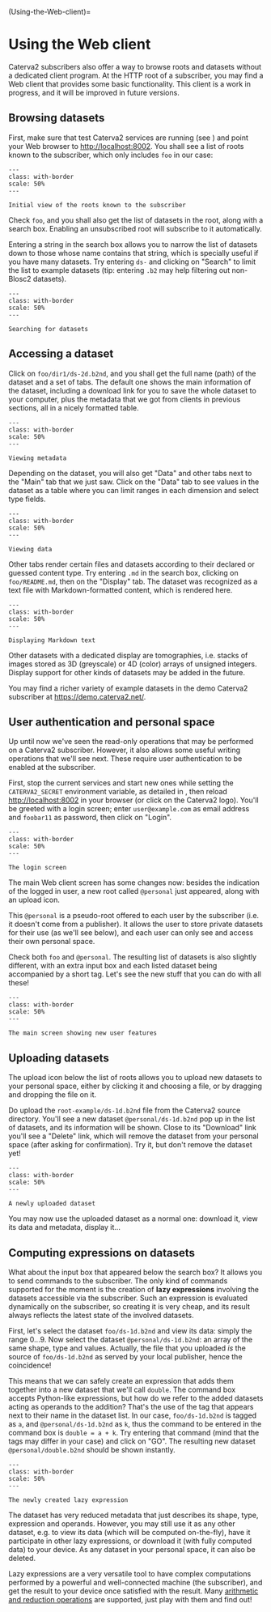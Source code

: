 (Using-the-Web-client)=
# Using the Web client

Caterva2 subscribers also offer a way to browse roots and datasets without a dedicated client program.  At the HTTP root of a subscriber, you may find a Web client that provides some basic functionality.  This client is a work in progress, and it will be improved in future versions.

## Browsing datasets

First, make sure that test Caterva2 services are running (see [](Launching-Caterva2-services)) and point your Web browser to <http://localhost:8002>. You shall see a list of roots known to the subscriber, which only includes `foo` in our case:

<!-- For image options, see # (https://myst-parser.readthedocs.io/en/latest/syntax/images_and_figures.html)
-->

```{figure} images/web-initial-view.png
---
class: with-border
scale: 50%
---

Initial view of the roots known to the subscriber
```

Check `foo`, and you shall also get the list of datasets in the root, along with a search box.  Enabling an unsubscribed root will subscribe to it automatically.

Entering a string in the search box allows you to narrow the list of datasets down to those whose name contains that string, which is specially useful if you have many datasets.  Try entering `ds-` and clicking on "Search" to limit the list to example datasets (tip: entering `.b2` may help filtering out non-Blosc2 datasets).

```{figure} images/web-dataset-search.png
---
class: with-border
scale: 50%
---

Searching for datasets
```

## Accessing a dataset

Click on `foo/dir1/ds-2d.b2nd`, and you shall get the full name (path) of the dataset and a set of tabs.  The default one shows the main information of the dataset, including a download link for you to save the whole dataset to your computer, plus the metadata that we got from clients in previous sections, all in a nicely formatted table.

```{figure} images/web-main.png
---
class: with-border
scale: 50%
---

Viewing metadata
```

Depending on the dataset, you will also get "Data" and other tabs next to the "Main" tab that we just saw.  Click on the "Data" tab to see values in the dataset as a table where you can limit ranges in each dimension and select type fields.

```{figure} images/web-data.png
---
class: with-border
scale: 50%
---

Viewing data
```

Other tabs render certain files and datasets according to their declared or guessed content type.  Try entering `.md` in the search box, clicking on `foo/README.md`, then on the "Display" tab.  The dataset was recognized as a text file with Markdown-formatted content, which is rendered here.

```{figure} images/web-display-md.png
---
class: with-border
scale: 50%
---

Displaying Markdown text
```

Other datasets with a dedicated display are tomographies, i.e. stacks of images stored as 3D (greyscale) or 4D (color) arrays of unsigned integers.  Display support for other kinds of datasets may be added in the future.

You may find a richer variety of example datasets in the demo Caterva2 subscriber at <https://demo.caterva2.net/>.

## User authentication and personal space

Up until now we've seen the read-only operations that may be performed on a Caterva2 subscriber.  However, it also allows some useful writing operations that we'll see next.  These require user authentication to be enabled at the subscriber.

First, stop the current services and start new ones while setting the `CATERVA2_SECRET` environment variable, as detailed in [](Launching-Caterva2-services), then reload <http://localhost:8002> in your browser (or click on the Caterva2 logo).  You'll be greeted with a login screen; enter `user@example.com` as email address and `foobar11` as password, then click on "Login".

```{figure} images/web-login.png
---
class: with-border
scale: 50%
---

The login screen
```

The main Web client screen has some changes now: besides the indication of the logged in user, a new root called `@personal` just appeared, along with an upload icon.

This `@personal` is a pseudo-root offered to each user by the subscriber (i.e. it doesn't come from a publisher).  It allows the user to store private datasets for their use (as we'll see below), and each user can only see and access their own personal space.

Check both `foo` and `@personal`.  The resulting list of datasets is also slightly different, with an extra input box and each listed dataset being accompanied by a short tag.  Let's see the new stuff that you can do with all these!

```{figure} images/web-user.png
---
class: with-border
scale: 50%
---

The main screen showing new user features
```

## Uploading datasets

The upload icon below the list of roots allows you to upload new datasets to your personal space, either by clicking it and choosing a file, or by dragging and dropping the file on it.

Do upload the `root-example/ds-1d.b2nd` file from the Caterva2 source directory.  You'll see a new dataset `@personal/ds-1d.b2nd` pop up in the list of datasets, and its information will be shown.  Close to its "Download" link you'll see a "Delete" link, which will remove the dataset from your personal space (after asking for confirmation).  Try it, but don't remove the dataset yet!

```{figure} images/web-upload.png
---
class: with-border
scale: 50%
---

A newly uploaded dataset
```

You may now use the uploaded dataset as a normal one: download it, view its data and metadata, display it…

## Computing expressions on datasets

What about the input box that appeared below the search box?  It allows you to send commands to the subscriber.  The only kind of commands supported for the moment is the creation of **lazy expressions** involving the datasets accessible via the subscriber.  Such an expression is evaluated dynamically on the subscriber, so creating it is very cheap, and its result always reflects the latest state of the involved datasets.

First, let's select the dataset `foo/ds-1d.b2nd` and view its data: simply the range 0...9.  Now select the dataset `@personal/ds-1d.b2nd`: an array of the same shape, type and values.  Actually, the file that you uploaded *is* the source of `foo/ds-1d.b2nd` as served by your local publisher, hence the coincidence!

This means that we can safely create an expression that adds them together into a new dataset that we'll call `double`.  The command box accepts Python-like expressions, but how do we refer to the added datasets acting as operands to the addition?  That's the use of the tag that appears next to their name in the dataset list.  In our case, `foo/ds-1d.b2nd` is tagged as `a`, and `@personal/ds-1d.b2nd` as `k`, thus the command to be entered in the command box is `double = a + k`.  Try entering that command (mind that the tags may differ in your case) and click on "GO".  The resulting new dataset `@personal/double.b2nd` should be shown instantly.

```{figure} images/web-lazyexpr.png
---
class: with-border
scale: 50%
---

The newly created lazy expression
```

The dataset has very reduced metadata that just describes its shape, type, expression and operands.  However, you may still use it as any other dataset, e.g. to view its data (which will be computed on-the-fly), have it participate in other lazy expressions, or download it (with fully computed data) to your device.  As any dataset in your personal space, it can also be deleted.

Lazy expressions are a very versatile tool to have complex computations performed by a powerful and well-connected machine (the subscriber), and get the result to your device once satisfied with the result.  Many [arithmetic and reduction operations][b2-lazyexpr] are supported, just play with them and find out!

[b2-lazyexpr]: https://www.blosc.org/python-blosc2/getting_started/tutorials/02.lazyarray-expressions.html
    "LazyArray: Expressions containing NDArray objects (and others) (Python-Blosc2 documentation)"
